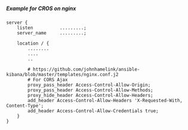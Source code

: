 ##### Example for CROS on nginx


    server {
        listen          .........;
        server_name     .........;

        location / {
            ........
            ....
            ..
            
            # https://github.com/johnhamelink/ansible-kibana/blob/master/templates/nginx.conf.j2
            # For CORS Ajax
            proxy_pass_header Access-Control-Allow-Origin;
            proxy_pass_header Access-Control-Allow-Methods;
            proxy_hide_header Access-Control-Allow-Headers;
            add_header Access-Control-Allow-Headers 'X-Requested-With, Content-Type';
            add_header Access-Control-Allow-Credentials true;
        }
    }
